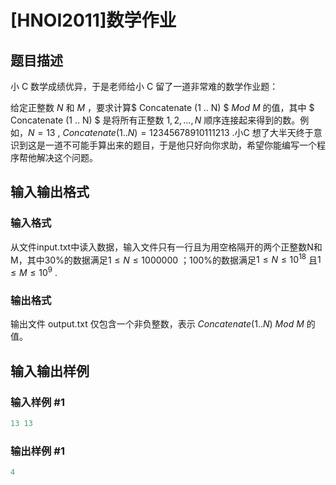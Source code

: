 # [HNOI2011]数学作业

## 题目描述

小 C 数学成绩优异，于是老师给小 C 留了一道非常难的数学作业题：

给定正整数 $N$ 和 $M$ ，要求计算$ Concatenate (1 .. N) $ $Mod$ $M$ 的值，其中 $ Concatenate (1 .. N) $ 是将所有正整数 $1, 2, …, N$ 顺序连接起来得到的数。例如，$N = 13$ , $Concatenate (1 .. N)=12345678910111213$ .小C 想了大半天终于意识到这是一道不可能手算出来的题目，于是他只好向你求助，希望你能编写一个程序帮他解决这个问题。

## 输入输出格式

### 输入格式

从文件input.txt中读入数据，输入文件只有一行且为用空格隔开的两个正整数N和M，其中30%的数据满足$1≤N≤1000000$ ；100%的数据满足$1≤N≤10^{18}$ 且$1≤M≤10^9$ .

### 输出格式

输出文件 output.txt 仅包含一个非负整数，表示 $Concatenate (1 .. N)$ $Mod$ $M$ 的值。

## 输入输出样例

### 输入样例 #1

```cpp
13 13
```


### 输出样例 #1

```cpp
4
```


